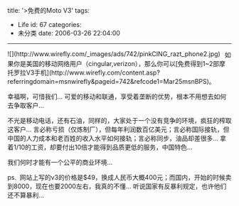 title: '>免费的Moto V3'
tags:
  - Life
id: 67
categories:
  - 未分类
date: 2006-03-26 22:04:00
---

><!-- keep -->
<div style="float: left; margin-right: 10px">![](http://www.wirefly.com/_images/ads/742/pinkCING_razt_phone2.jpg)</div>
如果你是美国的移动网络用户（cingular,verizon），那么你可以[免费得到1~2部摩托罗拉V3手机](http://www.wirefly.com/content.asp?referringdomain=msnwirefly&pageid=742&refcode1=Mar25msnBPS)。

幸福啊，可惜我们... 可爱的移动和联通，享受着垄断的优势，根本不用想去如何去争取客户...

不光是移动电话，还有石油，同样的，大家处于一个没有竞争的环境，疯狂的榨取这客户... 言必称亏损（仅炼制厂），但每年利润数百亿美元；言必称国际接轨，但中国的人力成本和老百姓的收入水平如何接轨；言必称同步，油品却差很多...
拿着1/10的工资，却要付出10倍才能得到品质更低的服务，中国特色...

我们何时才能有一个公平的商业环境...

ps.  网站上写的v3的价格是$49，换成人民币大概400元；而国内，开始的时候卖到8000，现在也要2000左右，我真的不懂... 听说国家有反暴利规定，也许他们还不算暴利...